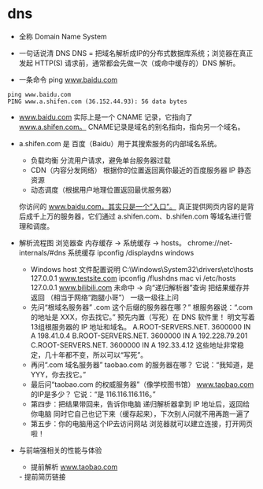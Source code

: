 # dns

- 全称
Domain Name System

- 一句话说清 DNS
DNS = 把域名解析成IP的分布式数据库系统；浏览器在真正发起 HTTP(S) 请求前，通常都会先做一次（或命中缓存的）DNS 解析。

- 一条命令
ping www.baidu.com

```
ping www.baidu.com
PING www.a.shifen.com (36.152.44.93): 56 data bytes
```
- www.baidu.com 实际上是一个 CNAME 记录，它指向了 www.a.shifen.com。
    CNAME记录是域名的别名指向，指向另一个域名。
- a.shifen.com 是 百度（Baidu）用于其搜索服务的内部域名系统。
    - 负载均衡
        分流用户请求，避免单台服务器过载
    - CDN（内容分发网络）
        根据你的位置返回离你最近的百度服务器 IP
        静态资源
    - 动态调度（根据用户地理位置返回最优服务器）

    你访问的 www.baidu.com，其实只是一个“入口”。
    真正提供网页内容的是背后成千上万的服务器，它们通过 a.shifen.com、b.shifen.com 等域名进行管理和调度。

- 解析流程图
    浏览器查 内存缓存 → 系统缓存 → hosts。
    chrome://net-internals/#dns
    系统缓存 ipconfig /displaydns  windows
    - Windows host 文件配置说明
    C:\Windows\System32\drivers\etc\hosts
    127.0.0.1   www.testsite.com
    ipconfig /flushdns
    mac vi /etc/hosts 
    127.0.0.1 www.bilibili.com
    未命中 → 向“递归解析器”查询
    把结果缓存并返回 （相当于网络“跑腿小哥”）
    一级一级往上问
    - 先问“根域名服务器”
        .com 这个后缀的服务器在哪？”
        根服务器说：“.com 的地址是 XXX，你去找它。”
        预先内置（写死）在 DNS 软件里！
        明文写着13组根服务器的 IP 地址和域名。
        A.ROOT-SERVERS.NET.      3600000  IN  A   198.41.0.4
        B.ROOT-SERVERS.NET.      3600000  IN  A   192.228.79.201
        C.ROOT-SERVERS.NET.      3600000  IN  A   192.33.4.12
        这些地址非常稳定，几十年都不变，所以可以“写死”。
    - 再问“.com 域名服务器”
        taobao.com 的服务器在哪？
        它说：“我知道，是 YYY，你去找它。”
    - 最后问“taobao.com 的权威服务器”（像学校图书馆）
        www.taobao.com 的IP是多少？
        它说：“是 116.116.116.116。”
    -  第四步：把结果带回来，告诉你电脑
        递归解析器拿到 IP 地址后，返回给你电脑
        同时它自己也记下来（缓存起来），下次别人问就不用再跑一遍了
    - 第五步：你的电脑用这个IP去访问网站
        浏览器就可以建立连接，打开网页啦！

- 与前端强相关的性能与体验
    - 提前解析 www.taobao.com
    <link rel="dns-prefetch" href="//g.alicdn.com"/> 
    - 提前简历链接
    <link rel="preconnect" href="https://cdn.example.com" crossorigin>
    
    